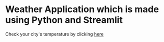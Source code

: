 # Weather Application which is made using Python and Streamlit
Check your city's temperature by clicking [here](https://check-temperature-in-your-city.streamlitapp.com/)
